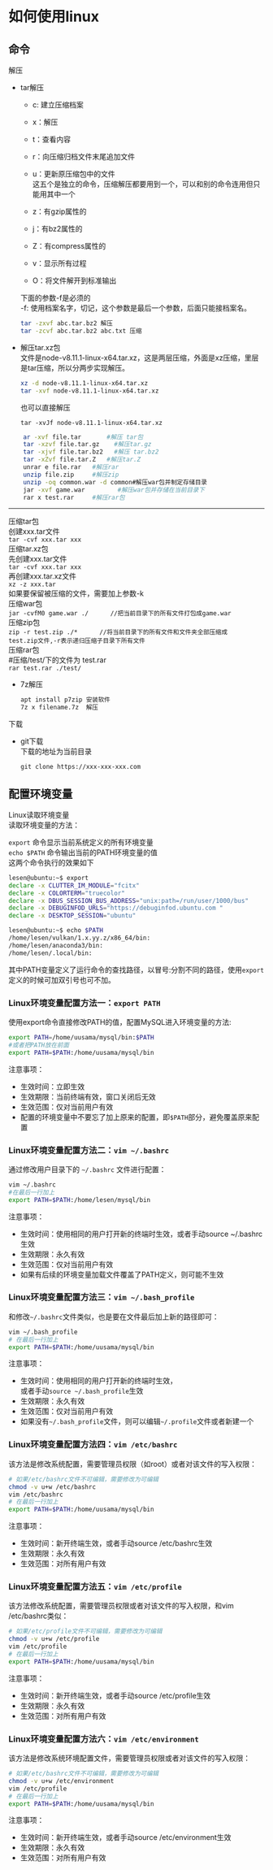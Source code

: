 # 如何使用linux

## 命令

解压
- tar解压  
  - c: 建立压缩档案
  - x：解压
  - t：查看内容
  - r：向压缩归档文件末尾追加文件
  - u：更新原压缩包中的文件  
    这五个是独立的命令，压缩解压都要用到一个，可以和别的命令连用但只能用其中一个

  - z：有gzip属性的
  - j：有bz2属性的
  - Z：有compress属性的
  - v：显示所有过程
  - O：将文件解开到标准输出

  下面的参数-f是必须的  
  -f: 使用档案名字，切记，这个参数是最后一个参数，后面只能接档案名。

    ```sh
    tar -zxvf abc.tar.bz2 解压
    tar -zcvf abc.tar.bz2 abc.txt 压缩
    ```

- 解压tar.xz包  
    文件是node-v8.11.1-linux-x64.tar.xz，这是两层压缩，外面是xz压缩，里层   是tar压缩，所以分两步实现解压。

    ```sh
    xz -d node-v8.11.1-linux-x64.tar.xz
    tar -xvf node-v8.11.1-linux-x64.tar.xz
    ```

    也可以直接解压
    ```
    tar -xvJf node-v8.11.1-linux-x64.tar.xz
    ```

```sh
    ar -xvf file.tar       #解压 tar包
    tar -xzvf file.tar.gz    #解压tar.gz   
    tar -xjvf file.tar.bz2   #解压 tar.bz2
    tar -xZvf file.tar.Z   #解压tar.Z 
    unrar e file.rar   #解压rar 
    unzip file.zip     #解压zip 
    unzip -oq common.war -d common#解压war包并制定存储目录    
    jar -xvf game.war         #解压war包并存储在当前目录下
    rar x test.rar     #解压rar包
```

***  
压缩tar包   
创建xxx.tar文件  
`tar -cvf xxx.tar xxx`  
压缩tar.xz包    
先创建xxx.tar文件   
`tar -cvf xxx.tar xxx`  
再创建xxx.tar.xz文件    
`xz -z xxx.tar`  
如果要保留被压缩的文件，需要加上参数-k  
压缩war包   
`jar -cvfM0 game.war ./      //把当前目录下的所有文件打包成game.war`    
压缩zip包   
`zip -r test.zip ./*      //将当前目录下的所有文件和文件夹全部压缩成    test.zip文件,-r表示递归压缩子目录下所有文件`  
压缩rar包   
#压缩/test/下的文件为 test.rar  
`rar test.rar ./test/`  

- 7z解压

    ```sh
    apt install p7zip 安装软件
    7z x filename.7z  解压
    ```

下载

- git下载  
    下载的地址为当前目录
    ```
    git clone https://xxx-xxx-xxx.com
    ```

## 配置环境变量

Linux读取环境变量  
读取环境变量的方法：

`export` 命令显示当前系统定义的所有环境变量  
`echo $PATH` 命令输出当前的PATH环境变量的值  
这两个命令执行的效果如下

```sh
lesen@ubuntu:~$ export
declare -x CLUTTER_IM_MODULE="fcitx"
declare -x COLORTERM="truecolor"
declare -x DBUS_SESSION_BUS_ADDRESS="unix:path=/run/user/1000/bus"
declare -x DEBUGINFOD_URLS="https://debuginfod.ubuntu.com "
declare -x DESKTOP_SESSION="ubuntu"

lesen@ubuntu:~$ echo $PATH
/home/lesen/vulkan/1.x.yy.z/x86_64/bin:
/home/lesen/anaconda3/bin:
/home/lesen/.local/bin:
```

其中PATH变量定义了运行命令的查找路径，以冒号:分割不同的路径，使用`export`定义的时候可加双引号也可不加。

### Linux环境变量配置方法一：`export PATH`

使用export命令直接修改PATH的值，配置MySQL进入环境变量的方法:

```sh
export PATH=/home/uusama/mysql/bin:$PATH
#或者把PATH放在前面
export PATH=$PATH:/home/uusama/mysql/bin
```

注意事项：
- 生效时间：立即生效
- 生效期限：当前终端有效，窗口关闭后无效
- 生效范围：仅对当前用户有效
- 配置的环境变量中不要忘了加上原来的配置，即`$PATH`部分，避免覆盖原来配置

### Linux环境变量配置方法二：`vim ~/.bashrc`

通过修改用户目录下的 `~/.bashrc` 文件进行配置：

```sh
vim ~/.bashrc
#在最后一行加上
export PATH=$PATH:/home/lesen/mysql/bin
```

注意事项：
- 生效时间：使用相同的用户打开新的终端时生效，或者手动source ~/.bashrc生效
- 生效期限：永久有效
- 生效范围：仅对当前用户有效
- 如果有后续的环境变量加载文件覆盖了PATH定义，则可能不生效


### Linux环境变量配置方法三：`vim ~/.bash_profile`

和修改`~/.bashrc`文件类似，也是要在文件最后加上新的路径即可：

```sh
vim ~/.bash_profile
# 在最后一行加上
export PATH=$PATH:/home/uusama/mysql/bin
```

注意事项：

- 生效时间：使用相同的用户打开新的终端时生效，<br>或者手动`source ~/.bash_profile`生效
- 生效期限：永久有效
- 生效范围：仅对当前用户有效
- 如果没有`~/.bash_profile`文件，则可以编辑`~/.profile`文件或者新建一个

### Linux环境变量配置方法四：`vim /etc/bashrc`

该方法是修改系统配置，需要管理员权限（如root）或者对该文件的写入权限：

```sh
# 如果/etc/bashrc文件不可编辑，需要修改为可编辑
chmod -v u+w /etc/bashrc
vim /etc/bashrc
# 在最后一行加上
export PATH=$PATH:/home/uusama/mysql/bin
```

注意事项：
- 生效时间：新开终端生效，或者手动source /etc/bashrc生效
- 生效期限：永久有效
- 生效范围：对所有用户有效

### Linux环境变量配置方法五：`vim /etc/profile`

该方法修改系统配置，需要管理员权限或者对该文件的写入权限，和vim /etc/bashrc类似：

```sh
# 如果/etc/profile文件不可编辑，需要修改为可编辑
chmod -v u+w /etc/profile
vim /etc/profile
# 在最后一行加上
export PATH=$PATH:/home/uusama/mysql/bin
```

注意事项：
- 生效时间：新开终端生效，或者手动source /etc/profile生效
- 生效期限：永久有效
- 生效范围：对所有用户有效


### Linux环境变量配置方法六：`vim /etc/environment`

该方法是修改系统环境配置文件，需要管理员权限或者对该文件的写入权限：

```sh
# 如果/etc/bashrc文件不可编辑，需要修改为可编辑
chmod -v u+w /etc/environment
vim /etc/profile
# 在最后一行加上
export PATH=$PATH:/home/uusama/mysql/bin
```

注意事项：
- 生效时间：新开终端生效，或者手动source /etc/environment生效
- 生效期限：永久有效
- 生效范围：对所有用户有效